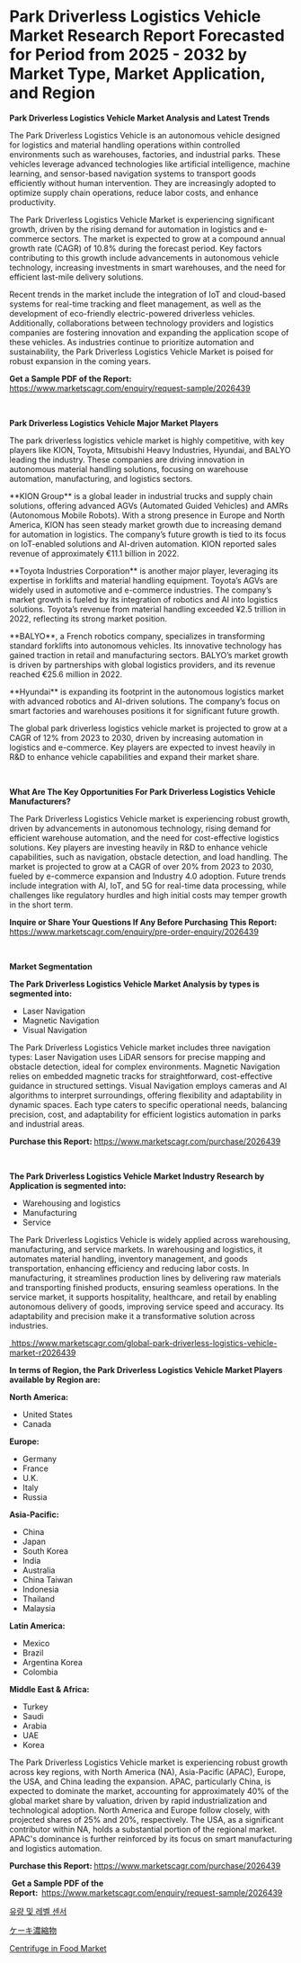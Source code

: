 <p><h1>Park Driverless Logistics Vehicle Market Research Report Forecasted for Period from 2025 -  2032 by Market Type, Market Application, and Region</h1></p><p><strong>Park Driverless Logistics Vehicle Market Analysis and Latest Trends</strong></p>
<p><p>The Park Driverless Logistics Vehicle is an autonomous vehicle designed for logistics and material handling operations within controlled environments such as warehouses, factories, and industrial parks. These vehicles leverage advanced technologies like artificial intelligence, machine learning, and sensor-based navigation systems to transport goods efficiently without human intervention. They are increasingly adopted to optimize supply chain operations, reduce labor costs, and enhance productivity.</p><p>The Park Driverless Logistics Vehicle Market is experiencing significant growth, driven by the rising demand for automation in logistics and e-commerce sectors. The market is expected to grow at a compound annual growth rate (CAGR) of 10.8% during the forecast period. Key factors contributing to this growth include advancements in autonomous vehicle technology, increasing investments in smart warehouses, and the need for efficient last-mile delivery solutions.</p><p>Recent trends in the market include the integration of IoT and cloud-based systems for real-time tracking and fleet management, as well as the development of eco-friendly electric-powered driverless vehicles. Additionally, collaborations between technology providers and logistics companies are fostering innovation and expanding the application scope of these vehicles. As industries continue to prioritize automation and sustainability, the Park Driverless Logistics Vehicle Market is poised for robust expansion in the coming years.</p></p>
<p><strong>Get a Sample PDF of the Report:&nbsp;</strong> <a href="https://www.marketscagr.com/enquiry/request-sample/2026439?utm_campaign=1909&utm_medium=2&utm_source=Github&utm_content=ia&utm_term=21012025&utm_id=park-driverless-logistics-vehicle">https://www.marketscagr.com/enquiry/request-sample/2026439</a></p>
<p>&nbsp;</p>
<p><strong>Park Driverless Logistics Vehicle Major Market Players</strong></p>
<p><p>The park driverless logistics vehicle market is highly competitive, with key players like KION, Toyota, Mitsubishi Heavy Industries, Hyundai, and BALYO leading the industry. These companies are driving innovation in autonomous material handling solutions, focusing on warehouse automation, manufacturing, and logistics sectors.</p><p>**KION Group** is a global leader in industrial trucks and supply chain solutions, offering advanced AGVs (Automated Guided Vehicles) and AMRs (Autonomous Mobile Robots). With a strong presence in Europe and North America, KION has seen steady market growth due to increasing demand for automation in logistics. The company’s future growth is tied to its focus on IoT-enabled solutions and AI-driven automation. KION reported sales revenue of approximately €11.1 billion in 2022.</p><p>**Toyota Industries Corporation** is another major player, leveraging its expertise in forklifts and material handling equipment. Toyota’s AGVs are widely used in automotive and e-commerce industries. The company’s market growth is fueled by its integration of robotics and AI into logistics solutions. Toyota’s revenue from material handling exceeded ¥2.5 trillion in 2022, reflecting its strong market position.</p><p>**BALYO**, a French robotics company, specializes in transforming standard forklifts into autonomous vehicles. Its innovative technology has gained traction in retail and manufacturing sectors. BALYO’s market growth is driven by partnerships with global logistics providers, and its revenue reached €25.6 million in 2022.</p><p>**Hyundai** is expanding its footprint in the autonomous logistics market with advanced robotics and AI-driven solutions. The company’s focus on smart factories and warehouses positions it for significant future growth.</p><p>The global park driverless logistics vehicle market is projected to grow at a CAGR of 12% from 2023 to 2030, driven by increasing automation in logistics and e-commerce. Key players are expected to invest heavily in R&D to enhance vehicle capabilities and expand their market share.</p></p>
<p>&nbsp;</p>
<p><strong>What Are The Key Opportunities For Park Driverless Logistics Vehicle Manufacturers?</strong></p>
<p><p>The Park Driverless Logistics Vehicle market is experiencing robust growth, driven by advancements in autonomous technology, rising demand for efficient warehouse automation, and the need for cost-effective logistics solutions. Key players are investing heavily in R&D to enhance vehicle capabilities, such as navigation, obstacle detection, and load handling. The market is projected to grow at a CAGR of over 20% from 2023 to 2030, fueled by e-commerce expansion and Industry 4.0 adoption. Future trends include integration with AI, IoT, and 5G for real-time data processing, while challenges like regulatory hurdles and high initial costs may temper growth in the short term.</p></p>
<p><strong>Inquire or Share Your Questions If Any Before Purchasing This Report:</strong> <a href="https://www.marketscagr.com/enquiry/pre-order-enquiry/2026439?utm_campaign=1909&utm_medium=2&utm_source=Github&utm_content=ia&utm_term=21012025&utm_id=park-driverless-logistics-vehicle">https://www.marketscagr.com/enquiry/pre-order-enquiry/2026439</a></p>
<p>&nbsp;</p>
<p><strong>Market Segmentation</strong></p>
<p><strong>The Park Driverless Logistics Vehicle Market Analysis by types is segmented into:</strong></p>
<p><ul><li>Laser Navigation</li><li>Magnetic Navigation</li><li>Visual Navigation</li></ul></p>
<p><p>The Park Driverless Logistics Vehicle market includes three navigation types: Laser Navigation uses LiDAR sensors for precise mapping and obstacle detection, ideal for complex environments. Magnetic Navigation relies on embedded magnetic tracks for straightforward, cost-effective guidance in structured settings. Visual Navigation employs cameras and AI algorithms to interpret surroundings, offering flexibility and adaptability in dynamic spaces. Each type caters to specific operational needs, balancing precision, cost, and adaptability for efficient logistics automation in parks and industrial areas.</p></p>
<p><strong>Purchase this Report:&nbsp;</strong><a href="https://www.marketscagr.com/purchase/2026439?utm_campaign=1909&utm_medium=2&utm_source=Github&utm_content=ia&utm_term=21012025&utm_id=park-driverless-logistics-vehicle">https://www.marketscagr.com/purchase/2026439</a></p>
<p>&nbsp;</p>
<p><strong>The Park Driverless Logistics Vehicle Market Industry Research by Application is segmented into:</strong></p>
<p><ul><li>Warehousing and logistics</li><li>Manufacturing</li><li>Service</li></ul></p>
<p><p>The Park Driverless Logistics Vehicle is widely applied across warehousing, manufacturing, and service markets. In warehousing and logistics, it automates material handling, inventory management, and goods transportation, enhancing efficiency and reducing labor costs. In manufacturing, it streamlines production lines by delivering raw materials and transporting finished products, ensuring seamless operations. In the service market, it supports hospitality, healthcare, and retail by enabling autonomous delivery of goods, improving service speed and accuracy. Its adaptability and precision make it a transformative solution across industries.</p></p>
<p><a href="https://www.marketscagr.com/global-park-driverless-logistics-vehicle-market-r2026439?utm_campaign=1909&utm_medium=2&utm_source=Github&utm_content=ia&utm_term=21012025&utm_id=park-driverless-logistics-vehicle">&nbsp;https://www.marketscagr.com/global-park-driverless-logistics-vehicle-market-r2026439</a></p>
<p><strong>In terms of Region, the Park Driverless Logistics Vehicle Market Players available by Region are:</strong></p>
<p>
    <p> <strong> North America: </strong>
        <ul>
            <li>United States</li>
            <li>Canada</li>
        </ul>
        </p> 
    <p> <strong> Europe: </strong>
        <ul>
            <li>Germany</li>
            <li>France</li>
            <li>U.K.</li>
            <li>Italy</li>
            <li>Russia</li>
        </ul>
        </p> 
    <p> <strong> Asia-Pacific: </strong>
        <ul>
            <li>China</li>
            <li>Japan</li>
            <li>South Korea</li>
            <li>India</li>
            <li>Australia</li>
            <li>China Taiwan</li>
            <li>Indonesia</li>
            <li>Thailand</li>
            <li>Malaysia</li>
        </ul>
        </p> 
    <p> <strong> Latin America: </strong>
        <ul>
            <li>Mexico</li>
            <li>Brazil</li>
            <li>Argentina Korea</li>
            <li>Colombia</li>
        </ul>
        </p> 
    <p> <strong> Middle East & Africa: </strong>
        <ul>
            <li>Turkey</li>
            <li>Saudi</li>
            <li>Arabia</li>
            <li>UAE</li>
            <li>Korea</li>
        </ul>
    </p>
    </p>
<p><p>The Park Driverless Logistics Vehicle market is experiencing robust growth across key regions, with North America (NA), Asia-Pacific (APAC), Europe, the USA, and China leading the expansion. APAC, particularly China, is expected to dominate the market, accounting for approximately 40% of the global market share by valuation, driven by rapid industrialization and technological adoption. North America and Europe follow closely, with projected shares of 25% and 20%, respectively. The USA, as a significant contributor within NA, holds a substantial portion of the regional market. APAC's dominance is further reinforced by its focus on smart manufacturing and logistics automation.</p></p>
<p><strong>Purchase this Report: </strong><a href="https://www.marketscagr.com/purchase/2026439?utm_campaign=1909&utm_medium=2&utm_source=Github&utm_content=ia&utm_term=21012025&utm_id=park-driverless-logistics-vehicle">https://www.marketscagr.com/purchase/2026439</a></p>
<p>&nbsp;<strong>Get a Sample PDF of the Report:&nbsp;&nbsp;</strong><a href="https://www.marketscagr.com/enquiry/request-sample/2026439?utm_campaign=1909&utm_medium=2&utm_source=Github&utm_content=ia&utm_term=21012025&utm_id=park-driverless-logistics-vehicle">https://www.marketscagr.com/enquiry/request-sample/2026439</a></p>
<p><strong></strong></p>
<p><p><a href="https://github.com/laholand/Market-Research-Report-List-6/blob/main/989891632636.md?utm_campaign=1909&utm_medium=2&utm_source=Github&utm_content=ia&utm_term=21012025&utm_id=park-driverless-logistics-vehicle">유량 및 레벨 센서</a></p><p><a href="https://github.com/mohamedbakry57/Market-Research-Report-List-6/blob/main/388483031739.md?utm_campaign=1909&utm_medium=2&utm_source=Github&utm_content=ia&utm_term=21012025&utm_id=park-driverless-logistics-vehicle">ケーキ濃縮物</a></p><p><a href="https://github.com/vimar16th/Market-Research-Report-List-7/blob/main/centrifuge-in-food-market.md?utm_campaign=1909&utm_medium=2&utm_source=Github&utm_content=ia&utm_term=21012025&utm_id=park-driverless-logistics-vehicle">Centrifuge in Food Market</a></p></p>